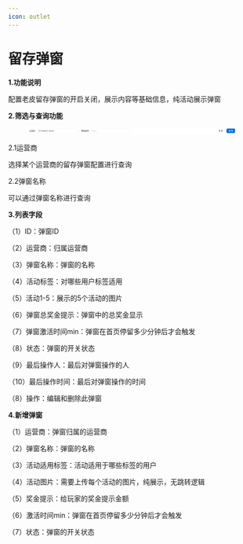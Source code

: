 ```yaml
---
icon: outlet
---
```


# 留存弹窗

**1.功能说明**

配置老皮留存弹窗的开启关闭，展示内容等基础信息，纯活动展示弹窗

**2.筛选与查询功能**

<figure><img src="../../.gitbook/assets/image (89).png" alt=""><figcaption></figcaption></figure>

2.1运营商

选择某个运营商的留存弹窗配置进行查询

2.2弹窗名称

可以通过弹窗名称进行查询

**3.列表字段**

（1）ID：弹窗ID

（2）运营商：归属运营商

（3）弹窗名称：弹窗的名称

（4）活动标签：对哪些用户标签适用

（5）活动1-5：展示的5个活动的图片

（6）弹窗总奖金提示：弹窗中的总奖金显示

（7）弹窗激活时间min：弹窗在首页停留多少分钟后才会触发

（8）状态：弹窗的开关状态

（9）最后操作人：最后对弹窗操作的人

（10）最后操作时间：最后对弹窗操作的时间

（8）操作：编辑和删除此弹窗

**4.新增弹窗**

（1）运营商：弹窗归属的运营商

（2）弹窗名称：弹窗的名称

（3）活动适用标签：活动适用于哪些标签的用户

（4）活动图片：需要上传每个活动的图片，纯展示，无跳转逻辑

（5）奖金提示：给玩家的奖金提示金额

（6）激活时间min：弹窗在首页停留多少分钟后才会触发

（7）状态：弹窗的开关状态
